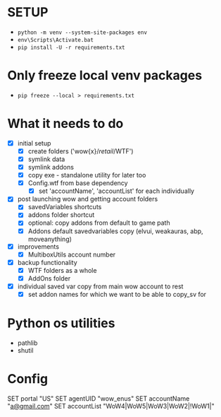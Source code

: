 # SETUP

- `python -m venv --system-site-packages env`
- `env\Scripts\Activate.bat`
- `pip install -U -r requirements.txt`

# Only freeze local venv packages

- `pip freeze --local > requirements.txt`

# What it needs to do

- [x] initial setup
  - [x] create folders ('wow{x}/_retail_/WTF')
  - [x] symlink data
  - [x] symlink addons
  - [x] copy exe - standalone utility for later too
  - [x] Config.wtf from base dependency
    - [x] set 'accountName', 'accountList' for each individually
- [x] post launching wow and getting account folders
  - [x] savedVariables shortcuts
  - [x] addons folder shortcut
  - [x] optional: copy addons from default to game path
  - [x] Addons default savedvariables copy (elvui, weakauras, abp, moveanything)
- [x] improvements
  - [x] MultiboxUtils account number
- [x] backup functionality
  - [x] WTF folders as a whole
  - [x] AddOns folder
- [x] individual saved var copy from main wow account to rest
  - [x] set addon names for which we want to be able to copy_sv for

# Python os utilities

- pathlib
- shutil

# Config

SET portal "US"
SET agentUID "wow_enus"
SET accountName "a@gmail.com"
SET accountList "WoW4|WoW5|WoW3|WoW2|!WoW1|"
